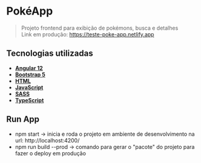 # PokéApp

> Projeto frontend para exibição de pokémons, busca e detalhes</br>
> Link em produção: https://teste-poke-app.netlify.app

## Tecnologias utilizadas
- [**Angular 12**](https://angular.io)
- [**Bootstrap 5**](https://getbootstrap.com)
- [**HTML**](https://developer.mozilla.org/pt-BR/docs/Web/HTML)
- [**JavaScript**](https://developer.mozilla.org/pt-BR/docs/Web/JavaScript)
- [**SASS**](https://sass-lang.com)
- [**TypeScript**](https://www.typescriptlang.org)

## Run App
- npm start -> inicia e roda o projeto em ambiente de desenvolvimento na url: http://localhost:4200/
- npm run build --prod -> comando para gerar o "pacote" do projeto para fazer o deploy em produção
